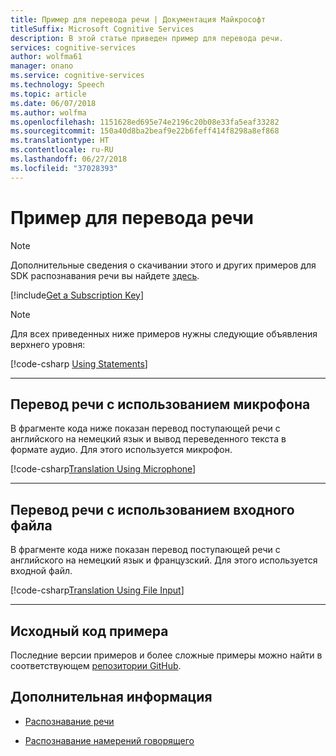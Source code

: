 ```yaml
---
title: Пример для перевода речи | Документация Майкрософт
titleSuffix: Microsoft Cognitive Services
description: В этой статье приведен пример для перевода речи.
services: cognitive-services
author: wolfma61
manager: onano
ms.service: cognitive-services
ms.technology: Speech
ms.topic: article
ms.date: 06/07/2018
ms.author: wolfma
ms.openlocfilehash: 1151628ed695e74e2196c20b08e33fa5eaf33282
ms.sourcegitcommit: 150a40d8ba2beaf9e22b6feff414f8298a8ef868
ms.translationtype: HT
ms.contentlocale: ru-RU
ms.lasthandoff: 06/27/2018
ms.locfileid: "37028393"
---
```

# <a name="sample-for-translation"></a>Пример для перевода речи

> [!NOTE]
> Дополнительные сведения о скачивании этого и других примеров для SDK распознавания речи вы найдете [здесь](samples.md).

[!include[Get a Subscription Key](includes/get-subscription-key.md)]

> [!NOTE]
> Для всех приведенных ниже примеров нужны следующие объявления верхнего уровня:
>
> [!code-csharp [Using Statements](~/samples-cognitive-services-speech-sdk/Windows/csharp_samples/translation_samples.cs#toplevel)]
>
> - - -

## <a name="translation-using-the-microphone"></a>Перевод речи с использованием микрофона

В фрагменте кода ниже показан перевод поступающей речи с английского на немецкий язык и вывод переведенного текста в формате аудио. Для этого используется микрофон.

[!code-csharp[Translation Using Microphone](~/samples-cognitive-services-speech-sdk/Windows/csharp_samples/translation_samples.cs#TranslationWithMicrophoneAsync)]

- - -

## <a name="translation-using-file-input"></a>Перевод речи с использованием входного файла

В фрагменте кода ниже показан перевод поступающей речи с английского на немецкий язык и французский.
Для этого используется входной файл.

[!code-csharp[Translation Using File Input](~/samples-cognitive-services-speech-sdk/Windows/csharp_samples/translation_samples.cs#TranslationWithFileAsync)]

- - -

## <a name="sample-source-code"></a>Исходный код примера

Последние версии примеров и более сложные примеры можно найти в соответствующем [репозитории GitHub](https://github.com/Azure-Samples/cognitive-services-speech-sdk).

## <a name="next-steps"></a>Дополнительная информация

- [Распознавание речи](./speech-to-text-sample.md)

- [Распознавание намерений говорящего](./intent.md)
